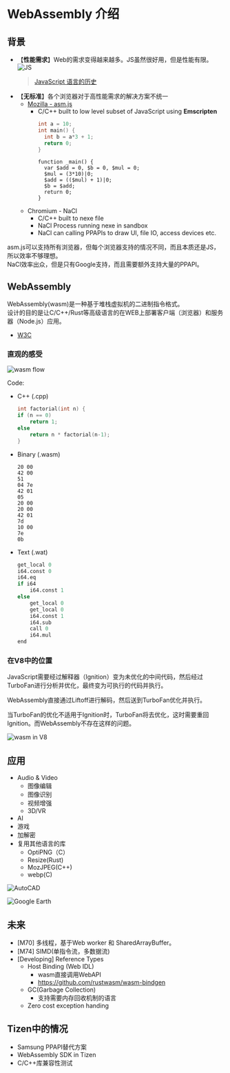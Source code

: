 # WebAssembly 介绍

## 背景

* 【**性能需求**】Web的需求变得越来越多。JS虽然很好用，但是性能有限。
  ![JS](https://camo.githubusercontent.com/be568f190568d48246d12f692c69e4f50a4feb5c/68747470733a2f2f6861636b732e6d6f7a696c6c612e6f72672f66696c65732f323031372f30322f30312d30322d706572665f677261706831302d353030783431322e706e67)
  > [JavaScript 语言的历史](https://wangdoc.com/javascript/basic/history.html)
* 【**无标准**】各个浏览器对于高性能需求的解决方案不统一
  * [Mozilla - asm.js](https://kripken.github.io/mloc_emscripten_talk/cppcon.html#/)
    * C/C++ built to low level subset of JavaScript using **Emscripten**
      ``` C++
      int a = 10;
      int main() {
        int b = a*3 + 1;
        return 0;
      }
      ```
      ``` JS
      function _main() {
        var $add = 0, $b = 0, $mul = 0;
        $mul = (3*10)|0;
        $add = (($mul) + 1)|0;
        $b = $add;
        return 0;
      }
      ```
  * Chromium - NaCl
    * C/C++ built to nexe file
    * NaCl Process running nexe in sandbox
    * NaCl can calling PPAPIs to draw UI, file IO, access devices etc.

asm.js可以支持所有浏览器，但每个浏览器支持的情况不同，而且本质还是JS，所以效率不够理想。  
NaCl效率出众，但是只有Google支持，而且需要额外支持大量的PPAPI。

## WebAssembly

WebAssembly(wasm)是一种基于堆栈虚拟机的二进制指令格式。  
设计的目的是让C/C++/Rust等高级语言的在WEB上部署客户端（浏览器）和服务器（Node.js）应用。  
* [W3C](https://www.w3.org/TR/2018/WD-wasm-web-api-1-20180904/)

### 直观的感受

![wasm flow](https://hacks.mozilla.org/files/2017/02/04-02-langs08-500x326.png)

Code:
* C++ (.cpp)
    ``` c++
    int factorial(int n) {
    if (n == 0)
        return 1;
    else
        return n * factorial(n-1);
    }
    ```
* Binary (.wasm)
    ```
    20 00
    42 00
    51
    04 7e
    42 01
    05
    20 00
    20 00
    42 01
    7d
    10 00
    7e
    0b
    ```
* Text (.wat)
    ``` python
    get_local 0
    i64.const 0
    i64.eq
    if i64
        i64.const 1
    else
        get_local 0
        get_local 0
        i64.const 1
        i64.sub 
        call 0
        i64.mul
    end
    ```

### 在V8中的位置

JavaScript需要经过解释器（Ignition）变为未优化的中间代码，然后经过TurboFan进行分析并优化，最终变为可执行的代码并执行。  

WebAssembly直接通过Liftoff进行解码，然后送到TurboFan优化并执行。  

当TurboFan的优化不适用于Ignition时，TurboFan将去优化，这时需要重回Ignition。而WebAssembly不存在这样的问题。

![wasm in V8](https://github.com/maomao9003/wasm-note/raw/master/.res/WebAssembly_compile.png)


## 应用

* Audio & Video
  * 图像编辑
  * 图像识别
  * 视频增强
  * 3D/VR
* AI
* 游戏
* 加解密
* 复用其他语言的库
  * OptiPNG（C）
  * Resize(Rust)
  * MozJPEG(C++)
  * webp(C)

![AutoCAD](https://damassets.autodesk.net/content/dam/autodesk/www/products/autocad-web-app/overview-page/benefits/cohesive-autocad-experience-thumb-600x300.jpg)

![Google Earth](https://github.com/maomao9003/wasm-note/raw/master/.res/GoogleEarth.png)

## 未来

* [M70] 多线程，基于Web worker 和 SharedArrayBuffer。
* [M74] SIMD(单指令流，多数据流)
* [Developing] Reference Types
  * Host Binding (Web IDL)
    * wasm直接调用WebAPI
    * https://github.com/rustwasm/wasm-bindgen
  * GC(Garbage Collection)
    * 支持需要内存回收机制的语言
  * Zero cost exception handing

## Tizen中的情况

* Samsung PPAPI替代方案
* WebAssembly SDK in Tizen
* C/C++库兼容性测试